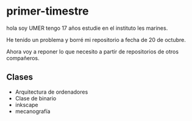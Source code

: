 # primer-timestre

hola soy UMER tengo 17 años estudie en el instituto les marines.

He tenido un problema y borré mi repositorio a fecha de 20 de octubre. 

Ahora voy a reponer lo que necesito a partir de repositorios de otros compañeros. 

## Clases

*  Arquitectura de ordenadores
*  Clase de binario
*  inkscape
*  mecanografía
